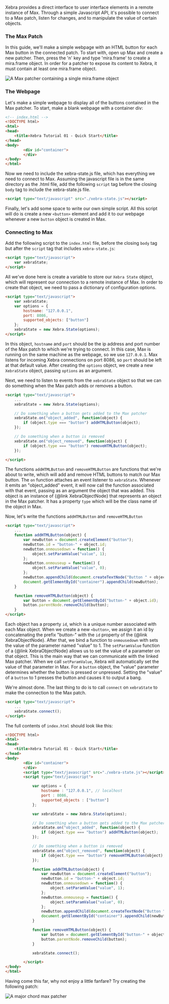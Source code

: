Xebra provides a direct interface to user interface elements in a remote instance of Max. Through a simple Javascript API, it's possible to connect to a Max patch, listen for changes, and to manipulate the value of certain objects.

### The Max Patch

In this guide, we'll make a simple webpage with an HTML button for each Max button in the connected patch. To start with, open up Max and create a new patcher. Then, press the 'n' key and type 'mira.frame' to create a mira.frame object. In order for a patcher to expose its content to Xebra, it must contain at least one mira.frame object.

![A Max patcher containing a single mira.frame object](img/01-patcher.png)

### The Webpage

Let's make a simple webpage to display all of the buttons contained in the Max patcher. To start, make a blank webpage with a container div:

```html
<!-- index.html -->
<!DOCTYPE html>
<html>
<head>
	<title>Xebra Tutorial 01 - Quick Start</title>
</head>
<body>
		<div id="container">
		</div>
</body>
</html>
```
Now we need to include the xebra-state.js file, which has everything we need to connect to Max. Assuming the javascript file is in the same directory as the .html file, add the following `script` tag before the closing `body` tag to include the xebra-state.js file.

```html
<script type="text/javascript" src="./xebra-state.js"></script>
```
Finally, let's add some space to write our own simple script. All this script will do is create a new `<button>` element and add it to our webpage whenever a new `button` object is created in Max.

### Connecting to Max

Add the following script to the `index.html` file, before the closing `body` tag but after the `script` tag that includes `xebra-state.js`:

```html
<script type="text/javascript">
	var xebraState;
</script>
```

All we've done here is create a variable to store our `Xebra State` object, which will represent our connection to a remote instance of Max. In order to create that object, we need to pass a dictionary of configuration options.

```html
<script type="text/javascript">
	var xebraState;
	var options = {
		hostname: "127.0.0.1",
		port: 8086,
		supported_objects: ["button"]
	};
	xebraState = new Xebra.State(options);
</script>
```
In this object, `hostname` and `port` should be the ip address and port number of the Max patch to which we're trying to connect. In this case, Max is running on the same machine as the webpage, so we use `127.0.0.1`. Max listens for incoming Xebra connections on port 8086, so `port` should be left at that default value. After creating the `options` object, we create a new `XebraState` object, passing `options` as an argument.

Next, we need to listen to events from the `xebraState` object so that we can do something when the Max patch adds or removes a button.

```html
<script type="text/javascript">
	...
	xebraState = new Xebra.State(options);

	// Do something when a button gets added to the Max patcher
	xebraState.on("object_added", function(object) {
		if (object.type === "button") addHTMLButton(object);
	});

	// Do something when a button is removed
	xebraState.on("object_removed", function(object) {
		if (object.type === "button") removeHTMLButton(object);
	});

</script>
```

The functions `addHTMLButton` and `removeHTMLButton` are functions that we're about to write, which will add and remove HTML buttons to match our Max button. The `on` function attaches an event listener to `xebraState`. Whenever it emits an "object_added" event, it will now call the function associated with that event, passing as an argument the object that was added. This object is an instance of {@link XebraObjectNode} that represents an object in the Max patcher. It has a property `type` which will be the class name of the object in Max.

Now, let's write the functions `addHTMLButton` and `removeHTMLButton`

```html
<script type="text/javascript">
	...
	function addHTMLButton(object) {
		var newButton = document.createElement("button");
		newButton.id = "button-" + object.id;
		newButton.onmousedown = function() {
			object.setParamValue("value", 1);
		};
		newButton.onmouseup = function() {
			object.setParamValue("value", 0);
		};
		newButton.appendChild(document.createTextNode("Button " + object.id));
		document.getElementById("container").appendChild(newButton);
	}

	function removeHTMLButton(object) {
		var button = document.getElementById("button-" + object.id);
		button.parentNode.removeChild(button);
	}
</script>
```
Each object has a property `id`, which is a unique number associated with each Max object. When we create a new `<button>`, we assign it an id by concatenating the prefix "button-" with the `id` property of the {@link XebraObjectNode}. After that, we bind a function to `onmousedown` with sets the value of the parameter named "value" to 1. The `setParamValue` function of a {@link XebraObjectNode} allows us to set the value of a parameter on that object. This is the main way that we can communicate with the linked Max patcher. When we call `setParamValue`, Xebra will automatically set the value of that parameter in Max. For a `button` object, the "value" parameter determines whether the button is pressed or unpressed. Setting the "value" of a `button` to 1 presses the button and causes it to output a bang.

We're almost done. The last thing to do is to call `connect` on `xebraState` to make the connection to the Max patch.

```html
<script type="text/javascript">
	...
	xebraState.connect();
</script>
```

The full contents of `index.html` should look like this:

```html
<!DOCTYPE html>
<html>
<head>
	<title>Xebra Tutorial 01 - Quick Start</title>
</head>
<body>
		<div id="container">
		</div>
		<script type="text/javascript" src="./xebra-state.js"></script>
		<script type="text/javascript">

			var options = {
				hostname : "127.0.0.1", // localhost
				port : 8086,
				supported_objects : ["button"]
			};

			var xebraState = new Xebra.State(options);

			// Do something when a button gets added to the Max patcher
			xebraState.on("object_added", function(object) {
				if (object.type === "button") addHTMLButton(object);
			});

			// Do something when a button is removed
			xebraState.on("object_removed", function(object) {
				if (object.type === "button") removeHTMLButton(object);
			});

			function addHTMLButton(object) {
				var newButton = document.createElement("button");
				newButton.id = "button-" + object.id;
				newButton.onmousedown = function() {
					object.setParamValue("value", 1);
				};
				newButton.onmouseup = function() {
					object.setParamValue("value", 0);
				};
				newButton.appendChild(document.createTextNode("Button " + object.id));
				document.getElementById("container").appendChild(newButton);
			}

			function removeHTMLButton(object) {
				var button = document.getElementById("button-" + object.id);
				button.parentNode.removeChild(button);
			}

			xebraState.connect();

		</script>
</body>
</html>
```

Having come this far, why not enjoy a little fanfare? Try creating the following patch:

![A major chord max patcher](img/01-fanfare.png)
